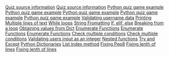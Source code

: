 [Quiz source information](https://www.funtrivia.com/)
[Quiz source information](https://www.quiztriviagames.com/mexico-quiz/)
[Python quiz game example](https://allinpython.com/create-a-simple-python-quiz-game-with-score/)
[Python quiz game example](https://realpython.com/python-quiz-application/)
[Python quiz game example](https://www.youtube.com/watch?v=QPp09g8Rspg)
[Python quiz game example](https://stackoverflow.com/questions/46406867/python-text-based-random-questions-quiz)
[Python quiz game example](https://www.codespeedy.com/check-if-user-input-is-a-string-or-number-in-python/)
[Validating username data](https://stackoverflow.com/questions/28495822/best-way-to-validate-a-name-in-python)
[Printing Multiple lines of text](https://stackoverflow.com/questions/34980251/how-to-print-multiple-lines-of-text-with-python)
[While loops](https://www.programiz.com/python-programming/while-loop#:~:text=Python%20While%20loop%20with%20else,the%20loop%20evaluates%20to%20False%20.&text=Note%3A%20The%20else%20block%20will,terminated%20by%20a%20break%20statement.
)
[String Fromatting](https://realpython.com/python-input-output/#:~:text=Writing%20Output%20to%20the%20Console,-In%20addition%20to&text=You%20can%20display%20program%20data,of%20arguments%20to%20print()%20.&text=As%20you%20can%20see%2C%20even,the%20console%20with%20print()%20)
[If, elif, else](https://www.datacamp.com/tutorial/elif-statements-python?utm_source=google&utm_medium=paid_search&utm_campaignid=19589720818&utm_adgroupid=143216588777&utm_device=c&utm_keyword=&utm_matchtype=&utm_network=g&utm_adpostion=&utm_creative=665485585125&utm_targetid=dsa-1947282172981&utm_loc_interest_ms=&utm_loc_physical_ms=9061135&utm_content=dsa~page~community-tuto&utm_campaign=230119_1-sea~dsa~tutorials_2-b2c_3-n-eu_4-prc_5-na_6-na_7-le_8-pdsh-go_9-na_10-na_11-na-ltsjul23&gclid=CjwKCAjw_aemBhBLEiwAT98FMpeiWPqUdONhSo6JN80aydGL2l7mcICESYoWI_GMVNMVYfntVRIILxoCyQMQAvD_BwE)
[Breaking from a loop](https://www.digitalocean.com/community/tutorials/how-to-use-break-continue-and-pass-statements-when-working-with-loops-in-python-3)
[Obtaining values from Dict](https://www.w3schools.com/python/python_dictionaries_access.asp)
[Enumerate Functions](https://intellipaat.com/blog/tutorial/python-tutorial/python-enumerate/?US)
[Enumerate Functions](https://www.freecodecamp.org/news/what-is-enumerate-in-python/)
[Enumerate Functions](https://pythonexamples.org/python-enumerate-a-dictionary/)
[Check multiple conditions](https://www.geeksforgeeks.org/check-multiple-conditions-in-if-statement-python/#:~:text=This%20can%20be%20done%20by,BOTH%20in%20a%20single%20statement.&text=and%20comparison%20%3D%20for%20this%20to,t%20check%20the%20second%20one.)
[Check multiple conditions](https://kodify.net/python/if-else/if-conditions/)
[Validating users input as an integer](https://www.101computing.net/number-only/)
[Nested functions](https://www.analyticsvidhya.com/blog/2021/08/how-nested-functions-are-used-in-python/)
[Try and Except](https://www.w3schools.com/python/python_try_except.asp)
[Python Dictionaries](https://www.codecademy.com/learn/dscp-python-fundamentals/modulesdscp-python-dictionaries/cheatsheet)
[List index method](https://www.learnbyexample.org/python-list-index-method)
[Fixing Pep8](https://w3.cs.jmu.edu/spragunr/CS240_F14/style_guide.shtml#:~:text=The%20preferred%20way%20of%20wrapping,a%20backslash%20for%20line%20continuation.)
[Fixing lenth of lines](https://www.pythonmorsels.com/breaking-long-lines-code-python/)
[Fixing lenth of lines](https://peps.python.org/pep-0008/#maximum-line-length)








